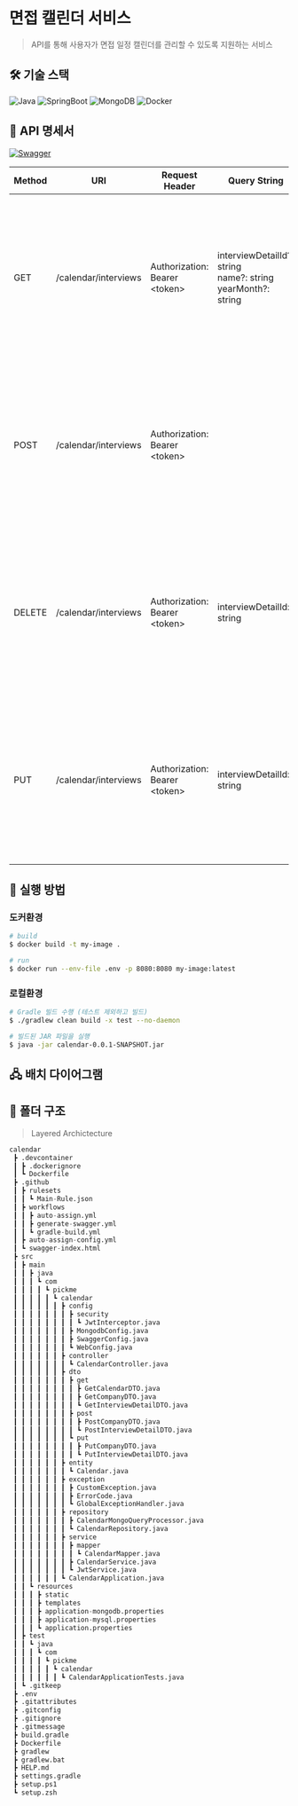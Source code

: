 # 면접 캘린더 서비스

> API를 통해 사용자가 면접 일정 캘린더를 관리할 수 있도록 지원하는 서비스

## 🛠️ 기술 스택

![Java](https://img.shields.io/badge/Java-007396?style=flat&logo=Java&logoColor=white)
![SpringBoot](https://img.shields.io/badge/SpringBoot-6DB33F?style=flat&logo=springboot&logoColor=white)
![MongoDB](https://img.shields.io/badge/MongoDB-47A248?style=flat&logo=MongoDB&logoColor=white)
![Docker](https://img.shields.io/badge/Docker-2496ED?style=flat&logo=Docker&logoColor=white)

## 📄 API 명세서

[![Swagger](https://img.shields.io/badge/Swagger-Green?style=flat&logo=swagger&logoColor=white)](https://daily1hour.github.io/PickMe-Calendar-Service/)

| Method | URI                  | Request Header                     | Query String                                                                 | Request Body                                                                 | Code                                                |
|--------|----------------------|------------------------------------|-----------------------------------------------------------------------------|------------------------------------------------------------------------------|-----------------------------------------------------|
| GET    | /calendar/interviews | Authorization:<br> Bearer \<token> | interviewDetailId?: string <br> name?: string <br> yearMonth?: string       |                                                                              | 200: 성공 <br> 400: 잘못된 요청 <br> 401: 권한 없음 <br> 404: 면접 일정 없음 |
| POST   | /calendar/interviews | Authorization:<br> Bearer \<token> |                                                                             | name: string <br> date: date <br> location: string                           | 200: 성공 <br> 400: 잘못된 요청 <br> 401: 권한 없음 <br> 404: 면접 일정 없음 |
| DELETE | /calendar/interviews | Authorization:<br> Bearer \<token> | interviewDetailId: string                                                   |                                                                              | 200: 성공 <br> 400: 잘못된 요청 <br> 401: 권한 없음 <br> 404: 면접 일정 없음 |
| PUT    | /calendar/interviews | Authorization:<br> Bearer \<token> | interviewDetailId: string                                                   | name?: string <br> date?: date <br> location?: string                        | 200: 성공 <br> 400: 잘못된 요청 <br> 401: 권한 없음 <br> 404: 면접 일정 없음 |


## 🚀 실행 방법

### 도커환경

```sh
# build
$ docker build -t my-image .

# run
$ docker run --env-file .env -p 8080:8080 my-image:latest
```

### 로컬환경

```sh
# Gradle 빌드 수행 (테스트 제외하고 빌드)
$ ./gradlew clean build -x test --no-daemon

# 빌드된 JAR 파일을 실행
$ java -jar calendar-0.0.1-SNAPSHOT.jar
```

## 🖧 배치 다이어그램


## 📂 폴더 구조

> Layered Archictecture

```python
calendar
 ┣ .devcontainer
 ┃ ┣ .dockerignore
 ┃ ┗ Dockerfile
 ┣ .github
 ┃ ┣ rulesets
 ┃ ┃ ┗ Main-Rule.json
 ┃ ┣ workflows
 ┃ ┃ ┣ auto-assign.yml
 ┃ ┃ ┣ generate-swagger.yml
 ┃ ┃ ┗ gradle-build.yml
 ┃ ┣ auto-assign-config.yml
 ┃ ┗ swagger-index.html
 ┣ src
 ┃ ┣ main
 ┃ ┃ ┣ java
 ┃ ┃ ┃ ┗ com
 ┃ ┃ ┃ ┃ ┗ pickme
 ┃ ┃ ┃ ┃ ┃ ┗ calendar
 ┃ ┃ ┃ ┃ ┃ ┃ ┣ config
 ┃ ┃ ┃ ┃ ┃ ┃ ┃ ┣ security
 ┃ ┃ ┃ ┃ ┃ ┃ ┃ ┃ ┗ JwtInterceptor.java
 ┃ ┃ ┃ ┃ ┃ ┃ ┃ ┣ MongodbConfig.java
 ┃ ┃ ┃ ┃ ┃ ┃ ┃ ┣ SwaggerConfig.java
 ┃ ┃ ┃ ┃ ┃ ┃ ┃ ┗ WebConfig.java
 ┃ ┃ ┃ ┃ ┃ ┃ ┣ controller
 ┃ ┃ ┃ ┃ ┃ ┃ ┃ ┗ CalendarController.java
 ┃ ┃ ┃ ┃ ┃ ┃ ┣ dto
 ┃ ┃ ┃ ┃ ┃ ┃ ┃ ┣ get
 ┃ ┃ ┃ ┃ ┃ ┃ ┃ ┃ ┣ GetCalendarDTO.java
 ┃ ┃ ┃ ┃ ┃ ┃ ┃ ┃ ┣ GetCompanyDTO.java
 ┃ ┃ ┃ ┃ ┃ ┃ ┃ ┃ ┗ GetInterviewDetailDTO.java
 ┃ ┃ ┃ ┃ ┃ ┃ ┃ ┣ post
 ┃ ┃ ┃ ┃ ┃ ┃ ┃ ┃ ┣ PostCompanyDTO.java
 ┃ ┃ ┃ ┃ ┃ ┃ ┃ ┃ ┗ PostInterviewDetailDTO.java
 ┃ ┃ ┃ ┃ ┃ ┃ ┃ ┗ put
 ┃ ┃ ┃ ┃ ┃ ┃ ┃ ┃ ┣ PutCompanyDTO.java
 ┃ ┃ ┃ ┃ ┃ ┃ ┃ ┃ ┗ PutInterviewDetailDTO.java
 ┃ ┃ ┃ ┃ ┃ ┃ ┣ entity
 ┃ ┃ ┃ ┃ ┃ ┃ ┃ ┗ Calendar.java
 ┃ ┃ ┃ ┃ ┃ ┃ ┣ exception
 ┃ ┃ ┃ ┃ ┃ ┃ ┃ ┣ CustomException.java
 ┃ ┃ ┃ ┃ ┃ ┃ ┃ ┣ ErrorCode.java
 ┃ ┃ ┃ ┃ ┃ ┃ ┃ ┗ GlobalExceptionHandler.java
 ┃ ┃ ┃ ┃ ┃ ┃ ┣ repository
 ┃ ┃ ┃ ┃ ┃ ┃ ┃ ┣ CalendarMongoQueryProcessor.java
 ┃ ┃ ┃ ┃ ┃ ┃ ┃ ┗ CalendarRepository.java
 ┃ ┃ ┃ ┃ ┃ ┃ ┣ service
 ┃ ┃ ┃ ┃ ┃ ┃ ┃ ┣ mapper
 ┃ ┃ ┃ ┃ ┃ ┃ ┃ ┃ ┗ CalendarMapper.java
 ┃ ┃ ┃ ┃ ┃ ┃ ┃ ┣ CalendarService.java
 ┃ ┃ ┃ ┃ ┃ ┃ ┃ ┗ JwtService.java
 ┃ ┃ ┃ ┃ ┃ ┃ ┗ CalendarApplication.java
 ┃ ┃ ┗ resources
 ┃ ┃ ┃ ┣ static
 ┃ ┃ ┃ ┣ templates
 ┃ ┃ ┃ ┣ application-mongodb.properties
 ┃ ┃ ┃ ┣ application-mysql.properties
 ┃ ┃ ┃ ┗ application.properties
 ┃ ┣ test
 ┃ ┃ ┗ java
 ┃ ┃ ┃ ┗ com
 ┃ ┃ ┃ ┃ ┗ pickme
 ┃ ┃ ┃ ┃ ┃ ┗ calendar
 ┃ ┃ ┃ ┃ ┃ ┃ ┗ CalendarApplicationTests.java
 ┃ ┗ .gitkeep
 ┣ .env
 ┣ .gitattributes
 ┣ .gitconfig
 ┣ .gitignore
 ┣ .gitmessage
 ┣ build.gradle
 ┣ Dockerfile
 ┣ gradlew
 ┣ gradlew.bat
 ┣ HELP.md
 ┣ settings.gradle
 ┣ setup.ps1
 ┗ setup.zsh
```